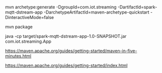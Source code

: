 mvn archetype:generate -DgroupId=com.iot.streaming -DartifactId=spark-mqtt-dstream-app -DarchetypeArtifactId=maven-archetype-quickstart -DinteractiveMode=false

mvn package

java -cp target/spark-mqtt-dstream-app-1.0-SNAPSHOT.jar com.iot.streaming.App

https://maven.apache.org/guides/getting-started/maven-in-five-minutes.html

https://maven.apache.org/guides/getting-started/index.html